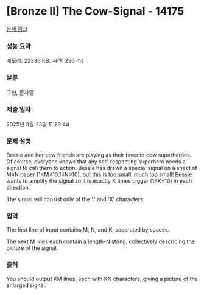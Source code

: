 # [Bronze II] The Cow-Signal - 14175 

[문제 링크](https://www.acmicpc.net/problem/14175) 

### 성능 요약

메모리: 22336 KB, 시간: 296 ms

### 분류

구현, 문자열

### 제출 일자

2025년 3월 23일 11:29:44

### 문제 설명

<p>Bessie and her cow friends are playing as their favorite cow superheroes. Of course, everyone knows that any self-respecting superhero needs a signal to call them to action. Bessie has drawn a special signal on a sheet of M×N paper (1≤M≤10,1≤N≤10), but this is too small, much too small! Bessie wants to amplify the signal so it is exactly K times bigger (1≤K≤10) in each direction.</p>

<p>The signal will consist only of the '.' and 'X' characters.</p>

### 입력 

 <p>The first line of input contains M, N, and K, separated by spaces.</p>

<p>The next M lines each contain a length-N string, collectively describing the picture of the signal.</p>

### 출력 

 <p>You should output KM lines, each with KN characters, giving a picture of the enlarged signal.</p>

